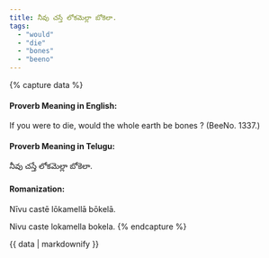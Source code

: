 ```yaml
---
title: నీవు చస్తే లోకమెల్లా బోకెలా.
tags:
  - "would"
  - "die"
  - "bones"
  - "beeno"
---
```


{% capture data %}
#### Proverb Meaning in English:
If you were to die, would the whole earth be bones ?
(BeeNo. 1337.)

#### Proverb Meaning in Telugu:
నీవు చస్తే లోకమెల్లా బోకెలా.

#### Romanization:
Nīvu castē lōkamellā bōkelā.

Nivu caste lokamella bokela.
{% endcapture %}

{{ data | markdownify }}

